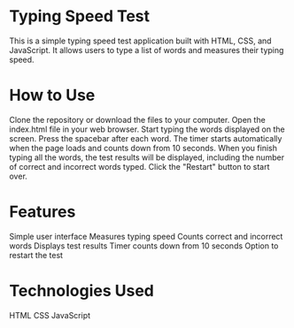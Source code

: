 # Typing Speed Test
This is a simple typing speed test application built with HTML, CSS, and JavaScript. It allows users to type a list of words and measures their typing speed.

# How to Use
Clone the repository or download the files to your computer.
Open the index.html file in your web browser.
Start typing the words displayed on the screen. Press the spacebar after each word.
The timer starts automatically when the page loads and counts down from 10 seconds.
When you finish typing all the words, the test results will be displayed, including the number of correct and incorrect words typed.
Click the "Restart" button to start over.
# Features
Simple user interface
Measures typing speed
Counts correct and incorrect words
Displays test results
Timer counts down from 10 seconds
Option to restart the test
# Technologies Used
HTML
CSS
JavaScript
